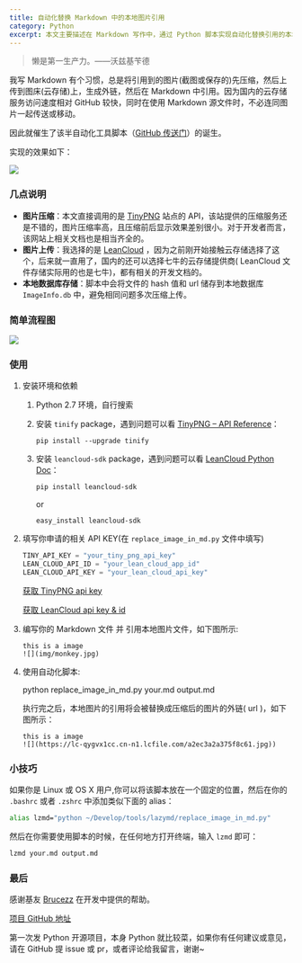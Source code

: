```yaml
---
title: 自动化替换 Markdown 中的本地图片引用
category: Python
excerpt: 本文主要描述在 Markdown 写作中，通过 Python 脚本实现自动化替换引用的本地图片为图床中的外链，且对原图进行压缩(压缩前后图片显示效果差别很小)。并建立本地的图片外链数据库，优先根据文件 hash 值查询数据库中是否已存在外链。
---
```


>懒是第一生产力。——沃兹基苄德

我写 Markdown 有个习惯，总是将引用到的图片(截图或保存的)先压缩，然后上传到图床(云存储)上，生成外链，然后在 Markdown 中引用。因为国内的云存储服务访问速度相对 GitHub 较快，同时在使用 Markdown 源文件时，不必连同图片一起传送或移动。

因此就催生了该半自动化工具脚本（[GitHub 传送门](https://github.com/laobie/WriteMarkdownLazily)）的诞生。

实现的效果如下：

![](https://lc-qygvx1cc.cn-n1.lcfile.com/04d2ff5eadd5717d.jpg)

### 几点说明
- **图片压缩**：本文直接调用的是 [TinyPNG](https://tinypng.com/) 站点的 API，该站提供的压缩服务还是不错的，图片压缩率高，且压缩前后显示效果差别很小。对于开发者而言，该网站上相关文档也是相当齐全的。
- **图片上传**：我选择的是 [LeanCloud](https://leancloud.cn/) ，因为之前刚开始接触云存储选择了这个，后来就一直用了，国内的还可以选择七牛的云存储提供商( LeanCloud 文件存储实际用的也是七牛)，都有相关的开发文档的。
- **本地数据库存储**：脚本中会将文件的 hash 值和 url 储存到本地数据库 `ImageInfo.db` 中，避免相同问题多次压缩上传。

### 简单流程图
![](https://lc-qygvx1cc.cn-n1.lcfile.com/ffae3bc2fa108243.svg)

### 使用

1. 安装环境和依赖

   1. Python 2.7 环境，自行搜索
   2. 安装 `tinify` package，遇到问题可以看 [TinyPNG – API Reference](https://tinypng.com/developers/reference/python)：

	  ```
	  pip install --upgrade tinify
      ```
		
   3. 安装 `leancloud-sdk` package，遇到问题可以看 [LeanCloud Python Doc](https://leancloud.cn/docs/python_guide.html)：

	  ```bash
      pip install leancloud-sdk
      ```
	  or

	  ```
	  easy_install leancloud-sdk
	  ```
		
2. 填写你申请的相关 API KEY(在 `replace_image_in_md.py` 文件中填写)
	
   ```python
   TINY_API_KEY = "your_tiny_png_api_key"
   LEAN_CLOUD_API_ID = "your_lean_cloud_app_id"
   LEAN_CLOUD_API_KEY = "your_lean_cloud_api_key"
   ```
   [获取 TinyPNG api key](https://tinypng.com/developers)
	
   [获取 LeanCloud api key & id](https://leancloud.cn/)

3. 编写你的 Markdown 文件 并 引用本地图片文件，如下图所示:

   ```
   this is a image
   ![](img/monkey.jpg)
   ```

4. 使用自动化脚本:
	
   python replace_image_in_md.py your.md output.md
		
   执行完之后，本地图片的引用将会被替换成压缩后的图片的外链( url )，如下图所示：

   ```
   this is a image
   ![](https://lc-qygvx1cc.cn-n1.lcfile.com/a2ec3a2a375f8c61.jpg))
   ```

### 小技巧

如果你是 Linux 或 OS X 用户,你可以将该脚本放在一个固定的位置，然后在你的 `.bashrc` 或者 `.zshrc` 中添加类似下面的 alias：

```bash
alias lzmd="python ~/Develop/tools/lazymd/replace_image_in_md.py"
```
	
然后在你需要使用脚本的时候，在任何地方打开终端，输入 `lzmd` 即可：

```bash
lzmd your.md output.md
```

### 最后
感谢基友 [Brucezz](https://github.com/brucezz) 在开发中提供的帮助。

[项目 GitHub 地址](https://github.com/laobie/WriteMarkdownLazily)

第一次发 Python 开源项目，本身 Python 就比较菜，如果你有任何建议或意见，请在 GitHub 提 issue 或 pr，或者评论给我留言，谢谢~
